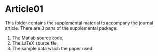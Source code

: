 # Article01

This folder contains the supplemental material to accompany the journal article. There are 3 parts of the supplemental package: 

1. The Matlab source code,
2. The LaTeX source file,
3. The sample data which the paper used.


